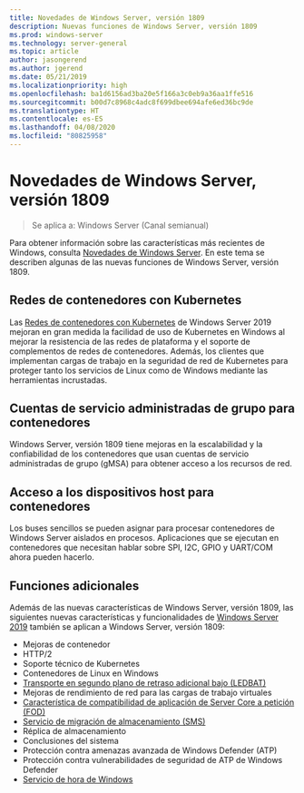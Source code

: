 ```yaml
---
title: Novedades de Windows Server, versión 1809
description: Nuevas funciones de Windows Server, versión 1809
ms.prod: windows-server
ms.technology: server-general
ms.topic: article
author: jasongerend
ms.author: jgerend
ms.date: 05/21/2019
ms.localizationpriority: high
ms.openlocfilehash: ba1d6156ad3ba20e5f166a3c0eb9a36aa1ffe516
ms.sourcegitcommit: b00d7c8968c4adc8f699dbee694afe6ed36bc9de
ms.translationtype: HT
ms.contentlocale: es-ES
ms.lasthandoff: 04/08/2020
ms.locfileid: "80825958"
---
```

# <a name="whats-new-in-windows-server-version-1809"></a>Novedades de Windows Server, versión 1809

>Se aplica a: Windows Server (Canal semianual)

Para obtener información sobre las características más recientes de Windows, consulta [Novedades de Windows Server](whats-new-in-windows-server.md). En este tema se describen algunas de las nuevas funciones de Windows Server, versión 1809.

## <a name="container-networking-with-kubernetes"></a>Redes de contenedores con Kubernetes

Las [Redes de contenedores con Kubernetes](https://docs.microsoft.com/windows-server/networking/sdn/technologies/containers/container-networking-overview) de Windows Server 2019 mejoran en gran medida la facilidad de uso de Kubernetes en Windows al mejorar la resistencia de las redes de plataforma y el soporte de complementos de redes de contenedores. Además, los clientes que implementan cargas de trabajo en la seguridad de red de Kubernetes para proteger tanto los servicios de Linux como de Windows mediante las herramientas incrustadas.

## <a name="group-managed-service-accounts-for-containers"></a>Cuentas de servicio administradas de grupo para contenedores

Windows Server, versión 1809 tiene mejoras en la escalabilidad y la confiabilidad de los contenedores que usan cuentas de servicio administradas de grupo (gMSA) para obtener acceso a los recursos de red. 

## <a name="host-device-access-for-containers"></a>Acceso a los dispositivos host para contenedores

Los buses sencillos se pueden asignar para procesar contenedores de Windows Server aislados en procesos. Aplicaciones que se ejecutan en contenedores que necesitan hablar sobre SPI, I2C, GPIO y UART/COM ahora pueden hacerlo.

## <a name="additional-features"></a>Funciones adicionales
Además de las nuevas características de Windows Server, versión 1809, las siguientes nuevas características y funcionalidades de [Windows Server 2019](../get-started-19/get-started-19.md) también se aplican a Windows Server, versión 1809:

* Mejoras de contenedor
* HTTP/2
* Soporte técnico de Kubernetes
* Contenedores de Linux en Windows
* [Transporte en segundo plano de retraso adicional bajo (LEDBAT)](https://blogs.technet.microsoft.com/networking/2018/07/25/ledbat/)
* Mejoras de rendimiento de red para las cargas de trabajo virtuales
* [Característica de compatibilidad de aplicación de Server Core a petición (FOD)](https://docs.microsoft.com/windows-server/get-started-19/install-fod-19)
* [Servicio de migración de almacenamiento (SMS)](../storage/whats-new-in-storage.md#storage-spaces-direct)
* Réplica de almacenamiento
* Conclusiones del sistema 
* Protección contra amenazas avanzada de Windows Defender (ATP)
* Protección contra vulnerabilidades de seguridad de ATP de Windows Defender
* [Servicio de hora de Windows](https://docs.microsoft.com/windows-server/networking/windows-time-service/insider-preview)

